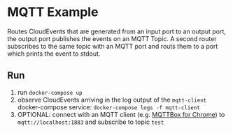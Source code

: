# MQTT Example

Routes CloudEvents that are generated from an input port to an output port, the output port publishes the events on an MQTT Topic.
A second router subscribes to the same topic with an MQTT port and routs them to a port which prints the event to stdout.

## Run

1. run `docker-compose up`
2. observe CloudEvents arriving in the log output of the `mqtt-client` docker-compose service: `docker-compose logs -f mqtt-client`
3. OPTIONAL: connect with an MQTT client (e.g. [MQTTBox for Chrome](https://chrome.google.com/webstore/detail/mqttbox/kaajoficamnjijhkeomgfljpicifbkaf)) to `mqtt://localhost:1883` and subscribe to topic `test`
